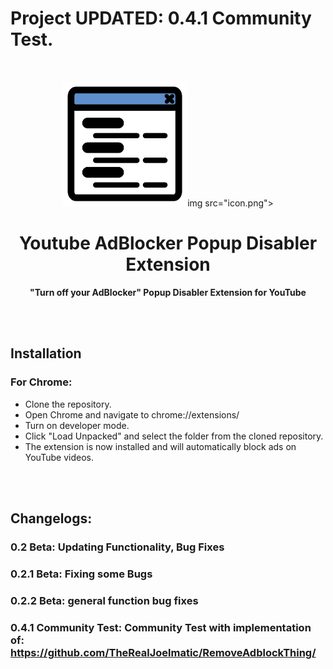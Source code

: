 # Project UPDATED: 0.4.1 Community Test.
<br>
<p align="center">
  <img src="icon.png" alt="drawing" style="width:200px;"/>img src="icon.png">
</p>
<h1 align="center">Youtube AdBlocker Popup Disabler Extension</h1>
<p align="center">
  <b >"Turn off your AdBlocker" Popup Disabler Extension for YouTube</b>
</p>

<br></br>
## Installation

### For Chrome:

-   Clone the repository.
-   Open Chrome and navigate to chrome://extensions/
-   Turn on developer mode.
-   Click "Load Unpacked" and select the folder from the cloned repository.
-   The extension is now installed and will automatically block ads on YouTube videos.

<br></br>
## Changelogs:
### 0.2 Beta: Updating Functionality, Bug Fixes
### 0.2.1 Beta: Fixing some Bugs
### 0.2.2 Beta: general function bug fixes
### 0.4.1 Community Test: Community Test with implementation of: https://github.com/TheRealJoelmatic/RemoveAdblockThing/
